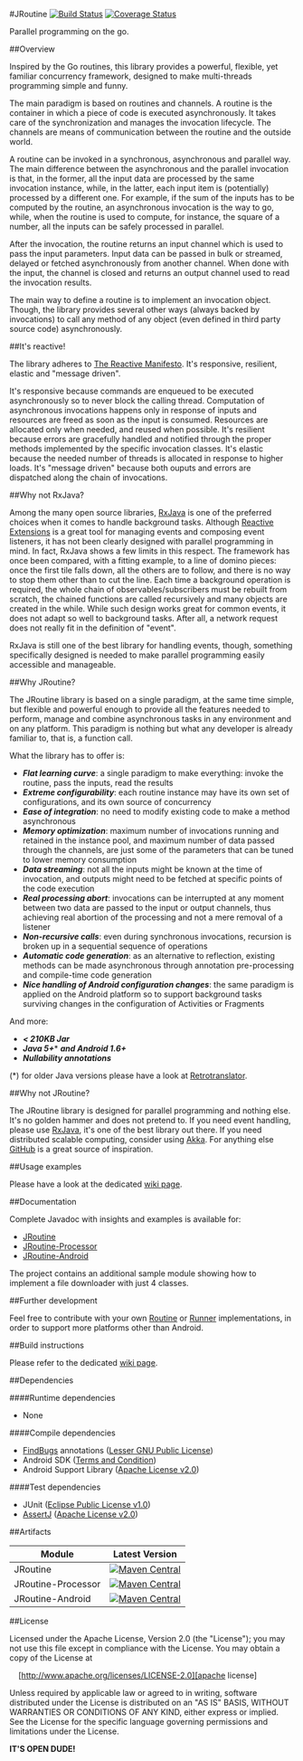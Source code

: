 #JRoutine
[![Build Status](https://travis-ci.org/davide-maestroni/jroutine.svg?branch=master)](https://travis-ci.org/davide-maestroni/jroutine)
[![Coverage Status](https://img.shields.io/coveralls/davide-maestroni/jroutine.svg)](https://coveralls.io/r/davide-maestroni/jroutine?branch=master)

Parallel programming on the go.

##Overview

Inspired by the Go routines, this library provides a powerful, flexible, yet familiar concurrency framework, designed to make multi-threads programming simple and funny.

The main paradigm is based on routines and channels. A routine is the container in which a piece of code is executed asynchronously. It takes care of the synchronization and manages the invocation lifecycle. The channels are means of communication between the routine and the outside world.

A routine can be invoked in a synchronous, asynchronous and parallel way. The main difference between the asynchronous and the parallel invocation is that, in the former, all the input data are processed by the same invocation instance, while, in the latter, each input item is (potentially) processed by a different one. For example, if the sum of the inputs has to be computed by the routine, an asynchronous invocation is the way to go, while, when the routine is used to compute, for instance, the square of a number, all the inputs can be safely processed in parallel.

After the invocation, the routine returns an input channel which is used to pass the input parameters. Input data can be passed in bulk or streamed, delayed or fetched asynchronously from another channel. When done with the input, the channel is closed and returns an output channel used to read the invocation results.

The main way to define a routine is to implement an invocation object. Though, the library provides several other ways (always backed by invocations) to call any method of any object (even defined in third party source code) asynchronously.

##It's reactive!

The library adheres to [The Reactive Manifesto][reactive manifesto]. It's responsive, resilient, elastic and "message driven".

It's responsive because commands are enqueued to be executed asynchronously so to never block the calling thread. Computation of asynchronous invocations happens only in response of inputs and resources are freed as soon as the input is consumed. Resources are allocated only when needed, and reused when possible.
It's resilient because errors are gracefully handled and notified through the proper methods implemented by the specific invocation classes.
It's elastic because the needed number of threads is allocated in response to higher loads.
It's "message driven" because both ouputs and errors are dispatched along the chain of invocations.

##Why not RxJava?

Among the many open source libraries, [RxJava][rxjava] is one of the preferred choices when it comes to handle background tasks.
Although [Reactive Extensions][reactivex] is a great tool for managing events and composing event listeners, it has not been clearly designed with parallel programming in mind.
In fact, RxJava shows a few limits in this respect.
The framework has once been compared, with a fitting example, to a line of domino pieces: once the first tile falls down, all the others are to follow, and there is no way to stop them other than to cut the line.
Each time a background operation is required, the whole chain of observables/subscribers must be rebuilt from scratch, the chained functions are called recursively and many objects are created in the while.
While such design works great for common events, it does not adapt so well to background tasks.
After all, a network request does not really fit in the definition of "event".

RxJava is still one of the best library for handling events, though, something specifically designed is needed to make parallel programming easily accessible and manageable.

##Why JRoutine?

The JRoutine library is based on a single paradigm, at the same time simple, but flexible and powerful enough to provide all the features needed to perform, manage and combine asynchronous tasks in any environment and on any platform.
This paradigm is nothing but what any developer is already familiar to, that is, a function call.

What the library has to offer is:

* ***Flat learning curve***: a single paradigm to make everything: invoke the routine, pass the inputs, read the results
* ***Extreme configurability***: each routine instance may have its own set of configurations, and its own source of concurrency
* ***Ease of integration***: no need to modify existing code to make a method asynchronous
* ***Memory optimization***: maximum number of invocations running and retained in the instance pool, and maximum number of data passed through the channels, are just some of the parameters that can be tuned to lower memory consumption
* ***Data streaming***: not all the inputs might be known at the time of invocation, and outputs might need to be fetched at specific points of the code execution
* ***Real processing abort***: invocations can be interrupted at any moment between two data are passed to the input or output channels, thus achieving real abortion of the processing and not a mere removal of a listener
* ***Non-recursive calls***: even during synchronous invocations, recursion is broken up in a sequential sequence of operations
* ***Automatic code generation***: as an alternative to reflection, existing methods can be made asynchronous through annotation pre-processing and compile-time code generation
* ***Nice handling of Android configuration changes***: the same paradigm is applied on the Android platform so to support background tasks surviving changes in the configuration of Activities or Fragments

And more:

* ***< 210KB Jar***
* ***Java 5+**** ***and Android 1.6+***
* ***Nullability annotations***

(*) for older Java versions please have a look at [Retrotranslator][retrotranslator].

##Why not JRoutine?

The JRoutine library is designed for parallel programming and nothing else. It's no golden hammer and does not pretend to.
If you need event handling, please use [RxJava][rxjava], it's one of the best library out there. If you need distributed scalable computing, consider using [Akka][akka].
For anything else [GitHub][github] is a great source of inspiration.

##Usage examples

Please have a look at the dedicated [wiki page][wiki usage].

##Documentation

Complete Javadoc with insights and examples is available for:

* [JRoutine][javadoc]
* [JRoutine-Processor][javadoc processor]
* [JRoutine-Android][javadoc android]

The project contains an additional sample module showing how to implement a file downloader with just 4 classes.

##Further development

Feel free to contribute with your own [Routine][javadoc routine] or [Runner][javadoc runner] implementations, in order to support more platforms other than Android.

##Build instructions

Please refer to the dedicated [wiki page][wiki build].

##Dependencies

####Runtime dependencies

- None

####Compile dependencies

- [FindBugs][findbugs] annotations ([Lesser GNU Public License][lgpl license])
- Android SDK ([Terms and Condition][android sdk])
- Android Support Library ([Apache License v2.0][apache license])

####Test dependencies

- JUnit ([Eclipse Public License v1.0][eclipse license])
- [AssertJ][assertj] ([Apache License v2.0][apache license])

##Artifacts

Module | Latest Version
--- | ---
JRoutine | [![Maven Central](https://maven-badges.herokuapp.com/maven-central/com.github.davide-maestroni/jroutine/badge.svg)](https://maven-badges.herokuapp.com/maven-central/com.github.davide-maestroni/jroutine)
JRoutine-Processor | [![Maven Central](https://maven-badges.herokuapp.com/maven-central/com.github.davide-maestroni/jroutine-processor/badge.svg)](https://maven-badges.herokuapp.com/maven-central/com.github.davide-maestroni/jroutine-processor)
JRoutine-Android | [![Maven Central](https://maven-badges.herokuapp.com/maven-central/com.github.davide-maestroni/jroutine-android/badge.svg)](https://maven-badges.herokuapp.com/maven-central/com.github.davide-maestroni/jroutine-android)

##License

Licensed under the Apache License, Version 2.0 (the "License"); you may not use this file except in compliance with the License. You may obtain a copy of the License at

&nbsp;&nbsp;&nbsp;&nbsp;[http://www.apache.org/licenses/LICENSE-2.0][apache license]

Unless required by applicable law or agreed to in writing, software distributed under the License is distributed on an "AS IS" BASIS, WITHOUT WARRANTIES OR CONDITIONS OF ANY KIND, either express or implied. See the License for the specific language governing permissions and limitations under the License.

**IT'S OPEN DUDE!**


[apache license]:http://www.apache.org/licenses/LICENSE-2.0
[eclipse license]:https://www.eclipse.org/legal/epl-v10.html
[lgpl license]:http://www.gnu.org/licenses/lgpl.html
[reactive manifesto]:http://www.reactivemanifesto.org/
[android sdk]:http://developer.android.com/sdk/terms.html
[findbugs]:http://findbugs.sourceforge.net/
[assertj]:http://joel-costigliola.github.io/assertj/
[retrotranslator]:http://retrotranslator.sourceforge.net/
[github]:https://github.com/
[rxjava]:https://github.com/ReactiveX/RxJava
[reactivex]:http://reactivex.io/
[akka]:http://akka.io/
[wiki build]:https://github.com/davide-maestroni/jroutine/wiki/Build-Instructions
[wiki usage]:https://github.com/davide-maestroni/jroutine/wiki/Usage-Examples
[javadoc]:http://davide-maestroni.github.io/jroutine/docs/jroutine
[javadoc processor]:http://davide-maestroni.github.io/jroutine/docs/processor
[javadoc android]:http://davide-maestroni.github.io/jroutine/docs/android
[javadoc routine]:http://davide-maestroni.github.io/jroutine/docs/jroutine/com/gh/bmd/jrt/routine/Routine.html
[javadoc runner]:http://davide-maestroni.github.io/jroutine/docs/jroutine/com/gh/bmd/jrt/runner/Runner.html
